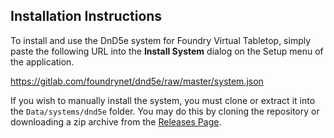 ## Installation Instructions

To install and use the DnD5e system for Foundry Virtual Tabletop, simply paste the following URL into the 
**Install System** dialog on the Setup menu of the application.

https://gitlab.com/foundrynet/dnd5e/raw/master/system.json

If you wish to manually install the system, you must clone or extract it into the ``Data/systems/dnd5e`` folder. You
may do this by cloning the repository or downloading a zip archive from the
[Releases Page](https://gitlab.com/foundrynet/dnd5e/-/releases).

